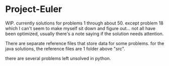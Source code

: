 # Project-Euler

WIP.  currently solutions for problems 1 through about 50.
except problem 18 which I can't seem to make myself sit down and figure out...
not all have been optimized, usually there's a note saying if the solution
needs attention.

There are separate reference files that store data for some problems.
for the java solutions, the reference files are 1 folder above "src".

there are several problems left unsolved in python.
